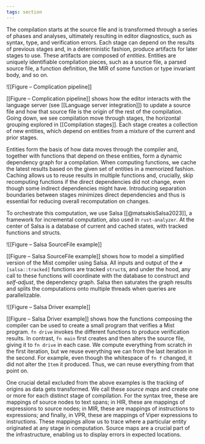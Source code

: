 ```yaml
---
tags: section
---
```


The compilation starts at the source file and is transformed through a series of phases and analyses, ultimately resulting in editor diagnostics, such as syntax, type, and verification errors. Each stage can depend on the results of previous stages and, in a deterministic fashion, produce artifacts for later stages to use. These artifacts are composed of _entities_. Entities are uniquely identifiable compilation pieces, such as a source file, a parsed source file, a function definition, the MIR of some function or type invariant body, and so on.

![[Figure – Complication pipeline]]

[[Figure – Complication pipeline]] shows how the editor interacts with the language server (see [[Language server integration]]) to update a source file and how that source file is the origin of the rest of the compilation. Going down, we see compilation move through stages, the horizontal grouping explored in [[Compilation stages]]. Each stage creates a collection of new entities, which depend on entities from a mixture of the current and prior stages.

Entities form the basis of how data moves through the compiler and, together with functions that depend on these entities, form a dynamic dependency graph for a compilation. When computing functions, we cache the latest results based on the given set of entities in a memorized fashion. Caching allows us to reuse results in multiple functions and, crucially, skip recomputing functions if the direct dependencies did not change, even though some indirect dependencies might have. Introducing separation boundaries between stages minimizes direct dependencies and thus is essential for reducing overall recomputation on changes.

To orchestrate this computation, we use Salsa [[@matsakisSalsa2023]], a framework for incremental computation, also used in `rust-analyzer`. At the center of Salsa is a database of current and cached states, with tracked functions and structs.

![[Figure – Salsa SourceFile example]]


[[Figure – Salsa SourceFile example]] shows how to model a simplified version of the Mist compiler using Salsa. All inputs and output of the `#[salsa::tracked]` functions are tracked `struct`s, and under the hood, any call to these functions will coordinate with the database to construct and _self-adjust_, the dependency graph. Salsa then saturates the graph results and splits the computations onto multiple threads when queries are parallelizable.

![[Figure – Salsa Driver example]]

[[Figure – Salsa Driver example]] shows how the functions composing the compiler can be used to create a small program that verifies a Mist program. `fn drive` invokes the different functions to produce verification results. In contrast, `fn main` first creates and then alters the source file, giving it to `fn drive` in each case. We compute everything from scratch in the first iteration, but we reuse everything we can from the last iteration in the second. For example, even though the whitespace of `fn f` changed, it did not alter the `Item` it produced. Thus, we can reuse everything from that point on.

One crucial detail excluded from the above examples is the tracking of origins as data gets transformed. We call these _source maps_ and create one or more for each distinct stage of compilation. For the syntax tree, these are mappings of source nodes to text spans; in HIR, these are mappings of expressions to source nodes; in MIR, these are mappings of instructions to expressions; and finally, in VPR, these are mappings of Viper expressions to instructions. These mappings allow us to trace where a particular entity originated at any stage in computation. Source maps are a crucial part of the infrastructure, enabling us to display errors in expected locations.
